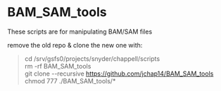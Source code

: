 # BAM_SAM_tools
These scripts are for manipulating BAM/SAM files

remove the old repo & clone the new one with: 
> cd /srv/gsfs0/projects/snyder/chappell/scripts  
> rm -rf BAM_SAM_tools  
> git clone --recursive https://github.com/jchap14/BAM_SAM_tools     
> chmod 777 ./BAM_SAM_tools/*     
